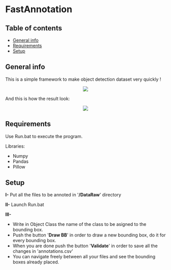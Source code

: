 # FastAnnotation

## Table of contents
* [General info](#general-info)
* [Requirements](#requirements)
* [Setup](#setup)

## General info

This is a simple framework to make object detection dataset very quickly !

<p align="center">
<img src="https://user-images.githubusercontent.com/65224852/150709016-6619a8ec-3139-4409-86d4-f004247ebe4a.PNG">
</p>

And this is how the result look:

<p align="center">
<img src="https://user-images.githubusercontent.com/65224852/150709583-b323e8dc-782a-4e06-ae7a-b0b1a275f49a.PNG">
</p>

## Requirements

Use Run.bat to execute the program.

Libraries:
* Numpy
* Pandas
* Pillow

## Setup

**I-** Put all the files to be annoted in '**/DataRaw**' directory

**II-** Launch Run.bat

**III-**
* Write in Object Class the name of the class to be asigned to the bounding box.
* Push the button '**Draw BB**' in order to draw a new bounding box, do it for every bounding box.
* When you are done push the button '**Validate**' in order to save all the changes in 'annotations.csv'
* You can navigate freely between all your files and see the bounding boxes already placed.
